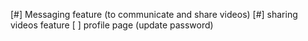 [#] Messaging feature (to communicate and share videos)
[#] sharing videos feature
[ ] profile page (update password) 